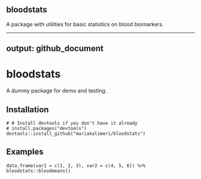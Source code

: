 bloodstats
----------

A package with utilities for basic statistics on blood biomarkers.

---
output: github_document
---

<!-- README.md is generated from README.Rmd. Please edit that file -->

# bloodstats

A dummy package for demo and testing. 

## Installation

```{r, eval = FALSE}
# # Install devtools if you don't have it already
# install.packages("devtools")
devtools::install_github("mariakalimeri/bloodstats")
```


## Examples

```{r, eval = FALSE}
data.frame(var1 = c(1, 2, 3), var2 = c(4, 5, 6)) %>%
bloodstats::bloodmeans()
 ```
